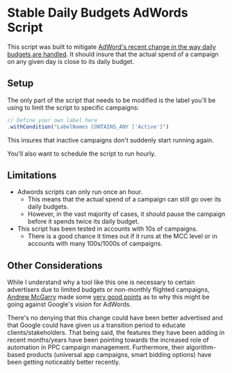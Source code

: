 # Stable Daily Budgets AdWords Script

This script was built to mitigate [AdWord's recent change in the way daily budgets are handled](https://support.google.com/adwords/answer/1704443). It should insure that the actual spend of a campaign on any given day is close to its daily budget.

## Setup

The only part of the script that needs to be modified is the label you'll be using to limit the script to specific campaigns:

```javascript
// Define your own label here
.withCondition("LabelNames CONTAINS_ANY ['Active']")
```

This insures that inactive campaigns don't suddenly start running again.

You'll also want to schedule the script to run hourly.

## Limitations

- Adwords scripts can only run once an hour.
  - This means that the actual spend of a campaign can still go over its daily budgets.
  - However, in the vast majority of cases, it should pause the campaign before it spends twice its daily budget.
 - This script has been tested in accounts with 10s of campaigns.
   - There is a good chance it times out if it runs at the MCC level or in accounts with many 100s/1000s of campaigns. 

## Other Considerations

While I understand why a tool like this one is necessary to certain advertisers due to limited budgets or non-monthly flighted campaigns, [Andrew McGarry](https://twitter.com/beyondcontent) made some [very good points](https://twitter.com/beyondcontent/status/916003421358051329) as to why this might be going against Google's vision for AdWords.

There's no denying that this change could have been better advertised and that Google could have given us a transition period to educate clients/stakeholders. That being said, the features they have been adding in recent months/years have been pointing towards the increased role of automation in PPC campaign management. Furthermore, their algorithm-based products (universal app campaigns, smart bidding options) have been getting noticeably better recently.
   
